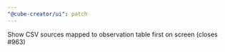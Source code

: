 ```yaml
---
"@cube-creator/ui": patch
---
```


Show CSV sources mapped to observation table first on screen (closes #963)
